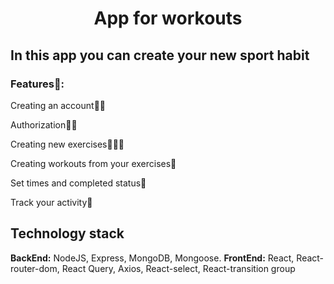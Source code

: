 <h1 align="center">App for workouts</h1>
<h2>In this app you can create your new sport habit</h2>
<h3>Features🤚: </h3>
<p>Creating an account🧑‍💻</p>
<p>Authorization🤳🏻</p>
<p>Creating new exercises🏋🏻‍♀️</p>
<p>Creating workouts from your exercises🥇</p>
<p>Set times and completed status💪</p>
<p>Track your activity🏃</p>
<h2>Technology stack</h3>
<b>BackEnd:</b> NodeJS, Express, MongoDB, Mongoose. <b>FrontEnd:</b> React, React-router-dom, React Query, Axios, React-select, React-transition group

